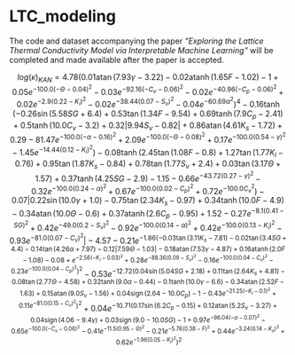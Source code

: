 # LTC_modeling
The code and dataset accompanying the paper *"Exploring the Lattice Thermal Conductivity Model via Interpretable Machine Learning"* will be completed and made available after the paper is accepted.

$$
log(\kappa)_{KAN} = 4.78 \left(0.01 \operatorname{atan}{\left(7.93 \gamma - 3.22 \right)} - 0.02 \operatorname{atanh}{\left(1.65 F - 1.02 \right)} - 1 + 0.05 e^{- 100.0 \left(- \Theta - 0.04\right)^{2}} - 0.03 e^{- 92.16 \left(- C_{v} - 0.06\right)^{2}} - 0.02 e^{- 40.96 \left(- C_{p} - 0.06\right)^{2}} + 0.02 e^{- 2.9 \left(0.22 - K_{i}\right)^{2}} - 0.02 e^{- 38.44 \left(0.07 - S_{v}\right)^{2}} - 0.04 e^{- 60.69 \alpha^{2}}\right)^{4} - 0.16 \tanh{\left(- 0.26 \sin{\left(5.58 SG + 6.4 \right)} + 0.53 \tan{\left(1.34 F - 9.54 \right)} + 0.69 \tanh{\left(7.9 C_{p} - 2.41 \right)} + 0.5 \tanh{\left(10.0 C_{v} - 3.2 \right)} + 0.32 \left|{9.94 S_{v} - 0.82}\right| + 0.86 \operatorname{atan}{\left(4.61 K_{s} - 1.72 \right)} + 0.29 - 81.47 e^{- 100.0 \left(- \alpha - 0.16\right)^{2}} + 2.09 e^{- 100.0 \left(- \Theta - 0.08\right)^{2}} + 0.17 e^{- 100.0 \left(0.54 - \gamma\right)^{2}} - 1.45 e^{- 14.44 \left(0.12 - K_{i}\right)^{2}} \right)} - 0.08 \tanh{\left(2.45 \tan{\left(1.08 F - 0.8 \right)} + 1.27 \tan{\left(1.77 K_{i} - 0.76 \right)} + 0.95 \tan{\left(1.87 K_{s} - 0.84 \right)} + 0.78 \tan{\left(1.77 S_{v} + 2.4 \right)} + 0.03 \tan{\left(3.17 \Theta + 1.57 \right)} + 0.37 \tanh{\left(4.25 SG - 2.9 \right)} - 1.15 - 0.66 e^{- 43.72 \left(0.27 - \gamma\right)^{2}} - 0.32 e^{- 100.0 \left(0.24 - \alpha\right)^{2}} + 0.67 e^{- 100.0 \left(0.02 - C_{p}\right)^{2}} + 0.72 e^{- 100.0 C_{v}^{2}} \right)} - 0.07 \left|{0.22 \sin{\left(10.0 \gamma + 1.0 \right)} - 0.75 \tan{\left(2.34 K_{s} - 0.97 \right)} + 0.34 \tanh{\left(10.0 F - 4.9 \right)} - 0.34 \operatorname{atan}{\left(10.0 \Theta - 0.6 \right)} + 0.37 \operatorname{atanh}{\left(2.6 C_{p} - 0.95 \right)} + 1.52 - 0.27 e^{- 8.1 \left(0.41 - SG\right)^{2}} + 0.42 e^{- 49.0 \left(0.2 - S_{v}\right)^{2}} - 0.92 e^{- 100.0 \left(0.14 - \alpha\right)^{2}} + 0.42 e^{- 100.0 \left(0.13 - K_{i}\right)^{2}} - 0.93 e^{- 81.0 \left(0.07 - C_{v}\right)^{2}}}\right| - 4.57 - 0.21 e^{- 1.86 \left(- 0.03 \tan{\left(3.11 K_{s} - 7.81 \right)} - 0.02 \tan{\left(3.4 SG + 4.4 \right)} - 0.14 \tan{\left(4.26 \alpha + 7.97 \right)} - 0.12 \left|{7.59 \Theta - 1.03}\right| - 0.18 \operatorname{atan}{\left(7.53 \gamma - 4.87 \right)} + 0.16 \operatorname{atanh}{\left(2.0 F - 1.08 \right)} - 0.08 + e^{- 2.56 \left(- K_{i} - 0.03\right)^{2}} + 0.28 e^{- 88.36 \left(0.09 - S_{v}\right)^{2}} - 0.16 e^{- 100.0 \left(0.04 - C_{v}\right)^{2}} - 0.23 e^{- 100.0 \left(0.04 - C_{p}\right)^{2}}\right)^{2}} - 0.53 e^{- 12.72 \left(0.04 \sin{\left(5.04 SG + 2.18 \right)} + 0.11 \tan{\left(2.64 K_{s} + 4.81 \right)} - 0.08 \tan{\left(2.77 \Theta - 4.58 \right)} + 0.32 \tanh{\left(9.0 \alpha - 0.44 \right)} - 0.1 \tanh{\left(10.0 \gamma - 6.6 \right)} - 0.34 \operatorname{atan}{\left(2.52 F - 1.63 \right)} + 0.15 \operatorname{atan}{\left(9.0 S_{v} - 1.56 \right)} + 0.04 \operatorname{sign}{\left(2.64 - 10.0 C_{p} \right)} - 1 - 0.43 e^{- 21.25 \left(- K_{i} - 0.1\right)^{2}} + 0.11 e^{- 81.0 \left(0.15 - C_{v}\right)^{2}}\right)^{2}} + 0.04 e^{- 10.71 \left(0.17 \sin{\left(6.2 C_{p} - 0.15 \right)} + 0.12 \operatorname{atan}{\left(5.2 S_{v} - 3.27 \right)} + 0.04 \operatorname{sign}{\left(4.06 - 9.4 \gamma \right)} + 0.03 \operatorname{sign}{\left(9.0 - 10.0 SG \right)} - 1 + 0.97 e^{- 96.04 \left(- \alpha - 0.07\right)^{2}} - 0.65 e^{- 100.0 \left(- C_{v} - 0.06\right)^{2}} - 0.41 e^{- 11.5 \left(0.95 - \Theta\right)^{2}} - 0.21 e^{- 5.76 \left(0.38 - F\right)^{2}} + 0.44 e^{- 3.24 \left(0.14 - K_{s}\right)^{2}} + 0.62 e^{- 1.96 \left(0.05 - K_{i}\right)^{2}}\right)^{2}}
$$


